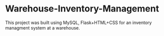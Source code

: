 # Warehouse-Inventory-Management
This project was built using MySQL, Flask+HTML+CSS for an inventory managment system at a warehouse.
